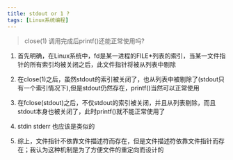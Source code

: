 ```yaml
---
title: stdout or 1 ?
tags: [Linux系统编程]
---
```


> close(1) 调用完成后printf()还能正常使用吗?

1. 首先明确，在Linux系统中，fd是某一进程的FILE*列表的索引，当某一文件指针的所有索引均被关闭之后，此文件指针将被从列表中剔除

2. 在close(1)之后，虽然stdout的索引被关闭了，也从列表中被剔除了(stdout只有一个索引情况下),但是stdout仍然存在，printf()当然可以正常使用

3. 在fclose(stdout)之后，不仅stdout的索引被关闭，并且从列表剔除，而且stdout本身也被关闭了，此时printf()就不能正常使用了

4. stdin stderr 也应该是类似的

5. 综上，文件指针不依靠文件描述符而存在，但是文件描述符依靠文件指针而存在；我认为这种机制是为了方便文件的重定向而设计的
